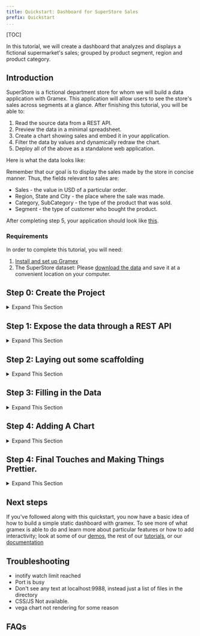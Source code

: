 ```yaml
---
title: Quickstart: Dashboard for SuperStore Sales
prefix: Quickstart
...
```


[TOC]

In this tutorial, we will create a dashboard that analyzes and displays a fictional supermarket's sales;
grouped by product segment, region and product category.

## Introduction

SuperStore is a fictional department store for whom we will build a data application with Gramex.
This application will allow users to see the store's sales across segments at a glance. 
After finishing this tutorial,
you will be able to:


1. Read the source data from a REST API.
2. Preview the data in a minimal spreadsheet.
3. Create a chart showing sales and embed it in your application.
4. Filter the data by values and dynamically redraw the chart.
5. Deploy all of the above as a standalone web application.

Here is what the data looks like:

<div class="formhandler" data-src="data?_c=-Order%20ID&_c=-Sub-Category&_c=-Sales&_c=-Quantity&_c=-Ship%20Mode&_c=-Ship%20Date"></div>
<script>
  $('.formhandler').formhandler({pageSize: 5})
</script>

Remember that our goal is to display the sales made by the store in concise manner. Thus, the fields relevant
to sales are:

* Sales - the value in USD of a particular order.
* Region, State and City - the place where the sale was made.
* Category, SubCategory - the type of the product that was sold.
* Segment - the type of customer who bought the product.

After completing step 5, your application should look like [this](index5.html).

### Requirements

In order to complete this tutorial, you will need:

1. [Install and set up Gramex](../install)
2. The SuperStore dataset: Please [download the data](serve/store-sales.csv) and save it at a convenient location on your computer.


## Step 0: Create the Project
<details>
  <summary> Expand This Section </summary>

We need a place to hold together all the files related to our application - including source code, data and configuration files. Create a folder at a convenient location on your computer and move the downloaded dataset file into it.
For the remainder of the tutorial, we will refer to this folder as the "project folder". At this time, the project folder should only contain the file `store-sales.csv`.

* To set up the project, create a file named `gramex.yaml` in the project folder, leave it blank for now. 
* Create a second file called `index.html` and put any html you like in there. For now, just a simple bit of text will do, so type in `Hello Gramex!` and save it. 

Having saved the `index.html` file, open up a terminal and navigate to the project folder and type `gramex` to start the server. 

You should start seeing some output now, which is the Gramex server logging its startup sequence. By the time you see the following lines, Gramex has fully started, and is ready to accept requests.

```console
INFO    22-Apr 13:34:26 __init__ PORT Listening on port 9988
INFO    22-Apr 13:34:26 __init__ 9988 <Ctrl-B> opens the browser. <Ctrl-D> starts the debugger.
```

At this time, if you open a browser window at [`http://localhost:9988`](http://localhost:9988), you should see the text you had typed in the index.html file. it should look something like [this](index2.html)

Gramex internally watches files for changes, so you can change anything in index.html, and refresh the link in your browser without restarting the server.
</details>

## Step 1: Expose the data through a REST API
<details>
  <summary> Expand This Section </summary>

In order to provide our dashboard with access to the data, we need to create a URL that sends data to the dashboard. To do this, we use a Gramex component called [`FormHandler`](../formhandler).

Add the formhandler endpoint to your server by adding the following lines to the empty `gramex.yaml` file we had created in Step 0:

```yaml
url:
  superstore-data:
    pattern: /$YAMLURL/data
    handler: FormHandler
    kwargs:
      url: $YAMLPATH/store-sales.csv
```

After you save the file, Gramex will be able to serve the CSV data through the `/data` resource endpoint. To verify this, visit [`http://localhost:9988/data?_limit=10`](http://localhost:9988/data?_limit=10) in your browser. You should now see a JSON payload representing the first ten rows of the dataset.
it should look something like [this](/data?_limit=10)

You could also, visit [http://localhost:9988/data?_limit=10&_format=html](http://localhost:9988/data?_limit=10&_format=html) to see the first ten rows as a simple HTML table. it should look something like [this](data?_limit=10&_format=html)
</details>

## Step 2: Laying out some scaffolding
<details>
  <summary> Expand This Section </summary>

Since we now have access to the data from a REST API, we are ready to start building the frontend.

At the moment, our `index.html` file just has some text in it, let's add some HTML.

```html
<!DOCTYPE html>
<html>
<head>
  <meta charset="utf-8" />
  <title>SuperStore Sales Dashboard</title>
  <link rel="stylesheet" href="ui/bootstraptheme.css">
</head>
<body>
  <div class"placeholder">This div shall hold our data</div>
</body>
  <script src="ui/jquery/dist/jquery.min.js"></script>
  <script src="ui/bootstrap/dist/js/bootstrap.bundle.min.js"></script>
  <script src="ui/lodash/lodash.min.js"></script>
  <script src="ui/g1/dist/g1.min.js"></script>
  <script src="ui/vega/build/vega.min.js"></script>
  <script src="ui/vega-lite/build/vega-lite.min.js"></script>
</html>
```
This is just a bunch of boilerplate that includes css and js files that we'll be using.

If you notice all of our css and js links are relative to a ui/ directory - but we have no such directory in our project folder.

This is because Gramex bundles a lot of common css and js files (bootstrap, lodash, our own interaction library g1) as part of a feature called [UI Components](../uicomponents). 

To use these in our dashboard, we add the following lines to our gramex.yaml - 
```yaml
import:
  ui:
    path: $GRAMEXAPPS/ui/gramex.yaml    # Import the UI components
    YAMLURL: $YAMLURL/ui/               # ... at this URL
```
Our overall gramex.yaml now looks like and will not change for the rest of this tutorial.

```yaml
import:
  ui:
    path: $GRAMEXAPPS/ui/gramex.yaml    # Import the UI components
    YAMLURL: $YAMLURL/ui/               # ... at this URL

url:
  superstore-data:
    pattern: /$YAMLURL/data
    handler: FormHandler
    kwargs:
      url: $YAMLPATH/store-sales.csv
```
</details>

## Step 3: Filling in the Data
<details>
  <summary> Expand This Section </summary>
 
The simplest and sometimes most effective way to represent data is just a table, and Gramex provides a way of embedding tabular data in any HTML page as an interactive table. To use this feature, we insert the following lines in our `index.html`:

```html
  <div class="formhandler" data-src="data"></div>
  <script>
    $('.formhandler').formhandler({pageSize: 5})
  </script>
```

So overall, our `index.html` file now looks like:
```html
<!DOCTYPE html>
<html>
<head>
  <meta charset="utf-8" />
  <title>SuperStore Sales Dashboard</title>
  <link rel="stylesheet" href="ui/bootstraptheme.css">
</head>
<body>
  <div class="formhandler" data-src="data"></div>
</body>
  <script src="ui/jquery/dist/jquery.min.js"></script>
  <script src="ui/bootstrap/dist/js/bootstrap.bundle.min.js"></script>
  <script src="ui/lodash/lodash.min.js"></script>
  <script src="ui/g1/dist/g1.min.js"></script>
  <script>
    $('.formhandler').formhandler({pageSize: 5})
  </script>
</html>
```

After saving the file, when you open [`http://localhost:9988`](http://localhost:9988), you should see a table similar to the one at the top of this page. The table is interactive. Try playing around with it. Here's a few things you could try:

* Click the dropdown arrows near the column headers to see sorting options
* Try getting the second, third or the 1365th 'page' of the dataset from the menu at the top of the table
* See 20, 50 or more rows at a time in the table from the dropdown menu to the right of the page list.

To proceed with the tutorial, return to [`http://localhost:9988`](http://localhost:9988). Now that we have access to the data and can play with it, let's start using it in visualizations.
</details>

## Step 4: Adding A Chart
<details>
  <summary> Expand This Section </summary>

Now that we have a table that gets data from our file, let's add a simple barchart to display data grouped by Segment. 
To do this, we'll use a library called [Vega-lite](https://vega.github.io/vega-lite/). Vega-lite is a really simple to use, configuration driven javascript charting library and supports most simple chart types. It also fits in quite well with the javascript ecosystem.

To do this, we add a few pieces to our `index.html`, firstly, we have the schema for the chart itself:

```html
<script>
var spec = {
  "$schema": "https://vega.github.io/schema/vega-lite/v3.json",
  "description": "A bar chart that sorts the y-values by the x-values.",
  "width": 360,
  "height": 200,
  "data": {"url": "data?_by=Segment"},
  "mark": "bar",
  "encoding": {
    "y": {
      "field": "Segment",
      "type": "nominal",
      "sort": {"encoding": "x"},
      "axis": {"title": "Segment"}
    },
    "x": {
      "field": "Sales|sum",
      "type": "quantitative",
      "axis": {"title": "Sales"}
    }
  }
}
```

Details of the specification can be found in the vega-lite [docs](https://vega.github.io/vega-lite/docs/), but some things to notice - 

* the data key in our spec accepts a url field, we've set the url to our Rest API endpoint, except an extra url query parameter `_by=Segment` this exploits another FormHandler feature, which aggregates the data coming from our csv by a column from the dataset, in this case. visit [http:localhost:9988/data?_by=Segment](http:localhost:9988/data?_by=Segment) or click [here](data?_by=Segment)to get a better sense of what the resultant aggregated data looks like.
* We've set the x and y axis values to `Sales|sum` and `Segment` respectively, telling Vega-lite to plot those quantities from the data that FormHandler returns. 

We also need to add a div in our `index.html` in which we shall place our chart, and a little bit of Javascript code to render the chart.

```html
<div id="chart"></div>
<script>
  var view = new vega.View(vega.parse(vl.compile(spec).spec))
      .renderer('svg')
      .initialize('#chart')
      .hover()
      .run()
</script>
```

So overall, our current index.html should look like the following:

```html
<!DOCTYPE html>
<html>
<head>
  <meta charset="utf-8" />
  <title>SuperStore Sales Dashboard</title>
  <link rel="stylesheet" href="ui/bootstraptheme.css">
</head>
<body>
  <div id="chart"></div>
  <div class="formhandler" data-src="data"></div>
</body>
<script src="ui/jquery/dist/jquery.min.js"></script>
<script src="ui/bootstrap/dist/js/bootstrap.bundle.min.js"></script>
<script src="ui/lodash/lodash.min.js"></script>
<script src="ui/g1/dist/g1.min.js"></script>
<script src="ui/vega/build/vega.min.js"></script>
<script src="ui/vega-lite/build/vega-lite.min.js"></script>
<script>
  $('.formhandler').formhandler({pageSize: 5})
  var spec = {
    "$schema": "https://vega.github.io/schema/vega-lite/v3.json",
    "width": 360,
    "height": 200,
    "description": "A bar chart that sorts the y-values by the x-values.",
    "data": {"url": "data?_by=Segment"},
    "mark": "bar",
    "encoding": {
      "y": {
        "field": "Segment",
        "type": "nominal",
        "sort": {"encoding": "x"},
        "axis": {"title": "Segment"}
      },
      "x": {
        "field": "Sales|sum",
        "type": "quantitative",
        "axis": {"title": "Sales"}
      }
    }
  }
  var view = new vega.View(vega.parse(vl.compile(spec).spec))
      .renderer('svg')
      .height(spec.height)
      .width(spec.width)
      .initialize('#chart')
      .hover()
      .run()
</script>
</html>
```

At this point our browser at [localhost:9988/](http://localhost:9988/) should look like [this](index4.html).
</details>

## Step 4: Final Touches and Making Things Prettier.
<details>
  <summary> Expand This Section </summary>

We can now flex front-end muscle to make our dashboard look slightly better. 

* Added a second chart to plot the aggregate sum of Quantity by Segment.
* hide a few columns from our dataset to ensure our table fits on the page without horizontal scrolling.
* Modified the vega-lite spec a little. 

The final output can be seen [here](index5.html)

Download the final [gramex.yaml](serve/gramex2.yaml).
</details>

## Next steps

If you've followed along with this quickstart, you now have a basic idea of how to build a simple static dashboard with gramex.
To see more of what gramex is able to do and learn more about particular features or how to add interactivity; look at some of our [demos](), the rest of our [tutorials](../tutorials), or our [documentation](../)


## Troubleshooting

 - inotify watch limit reached
 - Port is busy
 - Don't see any text at localhost:9988, instead just a list of files in the directory
 - CSS/JS Not available. 
 - vega chart not rendering for some reason


## FAQs
